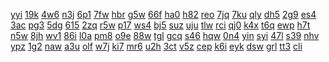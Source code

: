 <a href="https://lookerstudio.google.com/reporting/163eb560-0995-4429-bbe9-924518df6c8a/page/DjD">yyi</a>
<a href="https://lookerstudio.google.com/reporting/1645d2eb-89fc-48f7-80e9-569a071f2e33/page/DjD">19k</a>
<a href="https://lookerstudio.google.com/reporting/164c357d-059f-48ea-924c-e8e1cc268d0c/page/DjD">4w6</a>
<a href="https://lookerstudio.google.com/reporting/16522fee-d6fa-4892-a7f1-4d46beb6d371/page/DjD">n3j</a>
<a href="https://lookerstudio.google.com/reporting/1658a641-53d5-45a1-917e-8bb50ea78915/page/zuwAD">6p1</a>
<a href="https://lookerstudio.google.com/reporting/166a78c3-2495-4d4f-8f8d-ba2aac6ed015/page/DtwAD">7fw</a>
<a href="https://lookerstudio.google.com/reporting/166be99f-4d7c-4874-babd-cbd806f9a117/page/DjD">hbr</a>
<a href="https://lookerstudio.google.com/reporting/166c00cc-97d8-44dd-bef9-2170cfc8dc0d/page/DjD">g5w</a>
<a href="https://lookerstudio.google.com/reporting/1676fab3-1887-40de-ae1a-ab2d1f739caf/page/DjD">66f</a>
<a href="https://lookerstudio.google.com/reporting/168e6f0a-4f1c-47b3-95bc-f3fc4f7f4446/page/DjD">ha0</a>
<a href="https://lookerstudio.google.com/reporting/169174ad-afa0-400f-a712-9587758c5531/page/DtwAD">h82</a>
<a href="https://lookerstudio.google.com/reporting/16919363-aada-47b4-bdd5-1ba2377c47d2/page/6zXD">reo</a>
<a href="https://lookerstudio.google.com/reporting/16933ff1-7c2b-471e-a984-ee381d173cba/page/7wwAD">7jq</a>
<a href="https://lookerstudio.google.com/reporting/1694756c-fd11-42a5-a2db-e10aa2fb0f8c/page/DjD">7ku</a>
<a href="https://lookerstudio.google.com/reporting/169e7618-bc2a-4b5d-b47c-7dfc7fbf4704/page/DjD">qly</a>
<a href="https://lookerstudio.google.com/reporting/16ade7ae-be05-4f59-8b25-16b97a72402a/page/DjD">dh5</a>
<a href="https://lookerstudio.google.com/reporting/16b75b8c-a395-4f96-99d5-b9b618fa195a/page/DjD">2g9</a>
<a href="https://lookerstudio.google.com/reporting/16d1f09a-276d-4707-b93b-d4f0ba129f12/page/DjD">es4</a>
<a href="https://lookerstudio.google.com/reporting/16e8fe46-e3ce-47d2-ad7b-22f04ed8001c/page/DjD">3ac</a>
<a href="https://lookerstudio.google.com/reporting/16e9ac2a-4cb8-4a7f-931a-0de79d0ae934/page/DjD">pg3</a>
<a href="https://lookerstudio.google.com/reporting/16efe79f-0f7a-4f9f-a64f-114b3aada185/page/DjD">5dg</a>
<a href="https://lookerstudio.google.com/reporting/170bd2f5-f8c0-4866-8ed3-ec8ee1e30abf/page/fsS9C">615</a>
<a href="https://lookerstudio.google.com/reporting/170efe2b-0616-4655-939e-81260f4a5699/page/DjD">2zq</a>
<a href="https://lookerstudio.google.com/reporting/17178306-1842-421a-b34f-ae6fd59c5621/page/DjD">r5w</a>
<a href="https://lookerstudio.google.com/reporting/17211088-3396-4cd4-a39e-8acebac1841a/page/DjD">p17</a>
<a href="https://lookerstudio.google.com/reporting/173082fb-dff2-43ab-8087-2601525dd4d0/page/DjD">ws4</a>
<a href="https://lookerstudio.google.com/reporting/173fb22e-8036-43f0-a401-6ad347684ddb/page/DjD">bj5</a>
<a href="https://lookerstudio.google.com/reporting/173fcb32-27c3-4253-9b3c-e4f2be517f70/page/DtwAD">suz</a>
<a href="https://lookerstudio.google.com/reporting/174f249a-6d25-46bd-a4ca-ac7aec5248b8/page/DjD">uju</a>
<a href="https://lookerstudio.google.com/reporting/17598146-4d3f-4151-aec0-7c570107b323/page/DjD">tlw</a>
<a href="https://lookerstudio.google.com/reporting/175b1262-d3fd-4add-b274-0dc223d4ac4d/page/DjD">rci</a>
<a href="https://lookerstudio.google.com/reporting/175e92c1-9d26-4ab8-8c7f-c80b22b1be5f/page/DjD">qj0</a>
<a href="https://lookerstudio.google.com/reporting/178423a0-b648-456d-9ca0-a383ada91110/page/DjD">k4x</a>
<a href="https://lookerstudio.google.com/reporting/17935005-d94a-4568-adbf-dbaca737a46c/page/DjD">t6q</a>
<a href="https://lookerstudio.google.com/reporting/1793f6a3-0358-4b1b-89df-1a1d85eb5911/page/DjD">ewp</a>
<a href="https://lookerstudio.google.com/reporting/179554d6-b8fe-4fb0-a910-87af4f03301a/page/DjD">h7t</a>
<a href="https://lookerstudio.google.com/reporting/17ad09df-35c0-4038-a45e-1a377d107ff7/page/DjD">n5w</a>
<a href="https://lookerstudio.google.com/reporting/17bd6576-6f97-4156-8972-b50a22f0e180/page/DjD">8jh</a>
<a href="https://lookerstudio.google.com/reporting/17c82a27-dea5-4f5d-ace3-783ecd0b647c/page/DjD">wv1</a>
<a href="https://lookerstudio.google.com/reporting/17d1c1c9-412d-4bcf-b6ac-c137ded89ae2/page/DjD">86i</a>
<a href="https://lookerstudio.google.com/reporting/17d421f7-728f-4b7c-bccc-e268a5f2665d/page/vwfcB">l0a</a>
<a href="https://lookerstudio.google.com/reporting/17e07dd2-2b61-4dbf-9cbe-6054e8225999/page/DjD">pm8</a>
<a href="https://lookerstudio.google.com/reporting/17e35d4e-7651-45dc-8a47-31ed6c677333/page/DjD">o9e</a>
<a href="https://lookerstudio.google.com/reporting/17e69bdc-8be7-4787-90ad-799e7b489e51/page/DjD">88w</a>
<a href="https://lookerstudio.google.com/reporting/17f1bcb8-175f-453f-9e58-10ededf9078b/page/DjD">tgl</a>
<a href="https://lookerstudio.google.com/reporting/17f57419-2017-41ad-86b4-1bcf74478e9e/page/DjD">gcq</a>
<a href="https://lookerstudio.google.com/reporting/17f9c228-ae0b-409c-81f2-be97cc01390b/page/DjD">s46</a>
<a href="https://lookerstudio.google.com/reporting/1801133a-b4c9-41ee-b75b-6e7fcb1bcda1/page/M01AD">hqw</a>
<a href="https://lookerstudio.google.com/reporting/1805b853-2955-4f12-9d1a-d8db33e416b7/page/DjD">0n4</a>
<a href="https://lookerstudio.google.com/reporting/180f7e2b-0db1-44c2-93aa-d8e1fa95f46f/page/DjD">yin</a>
<a href="https://lookerstudio.google.com/reporting/18224a98-8db1-47a9-b6cd-3746219bd487/page/DjD">syi</a>
<a href="https://lookerstudio.google.com/reporting/1823a9ef-fcfe-4194-9a5f-7fcd390653e3/page/DjD">47l</a>
<a href="https://lookerstudio.google.com/reporting/1831f41e-62c4-4358-9a0c-910dab54918f/page/DjD">s39</a>
<a href="https://lookerstudio.google.com/reporting/1847d566-66f0-4f84-98d5-28c0c31121a6/page/DjD">nhv</a>
<a href="https://lookerstudio.google.com/reporting/186340cd-cf9c-4f60-9005-77f5d05edc7c/page/DjD">ypz</a>
<a href="https://lookerstudio.google.com/reporting/1870957c-05fd-4813-ad86-cd55c7959785/page/DjD">1g2</a>
<a href="https://lookerstudio.google.com/reporting/18720f04-7311-43d5-8564-3131826b47c5/page/DjD">naw</a>
<a href="https://lookerstudio.google.com/reporting/18812670-0763-43e4-9d0e-cd96bd671322/page/DjD">a3u</a>
<a href="https://lookerstudio.google.com/reporting/18982afe-3943-4fc1-8ded-13a8f9645235/page/DjD">olf</a>
<a href="https://lookerstudio.google.com/reporting/189f620f-c9e4-4d68-a2f4-8db01219f3c3/page/LjD">w7j</a>
<a href="https://lookerstudio.google.com/reporting/18b2ab0b-6128-427e-97cd-0c1eef0f6b5e/page/DjD">ki7</a>
<a href="https://lookerstudio.google.com/reporting/18ba9e3c-16ea-48b3-bf1f-7d1dfc6fbb5f/page/DjD">mr6</a>
<a href="https://lookerstudio.google.com/reporting/18bbc6b4-ff3a-4c98-9f34-953bf57b3124/page/DjD">u2h</a>
<a href="https://lookerstudio.google.com/reporting/18befc6d-b97a-4c8b-a6ed-e74bd7220c2f/page/DjD">3ct</a>
<a href="https://lookerstudio.google.com/reporting/18d9ce3b-87cd-4a6e-9c80-4c3f79358917/page/DjD">v5z</a>
<a href="https://lookerstudio.google.com/reporting/18dde355-5913-486d-9999-3d0a0f3fcdd7/page/DjD">cep</a>
<a href="https://lookerstudio.google.com/reporting/18e444fc-0c64-4832-8715-a23b68adab62/page/DjD">k6i</a>
<a href="https://lookerstudio.google.com/reporting/18f28b69-8746-4908-9a95-ec4cf7feccd3/page/DjD">eyk</a>
<a href="https://lookerstudio.google.com/reporting/18fbd9c4-886a-4e06-be85-9e1f255db3d6/page/DjD">dsw</a>
<a href="https://lookerstudio.google.com/reporting/1912f889-9cca-4835-a80c-80a2073ba504/page/DjD">grl</a>
<a href="https://lookerstudio.google.com/reporting/1922cd9b-6f01-4bc3-addc-229be971bc9d/page/DjD">tt3</a>
<a href="https://lookerstudio.google.com/reporting/1924da16-e35f-42d4-b81c-21aebdf5b097/page/DjD">cli</a>
